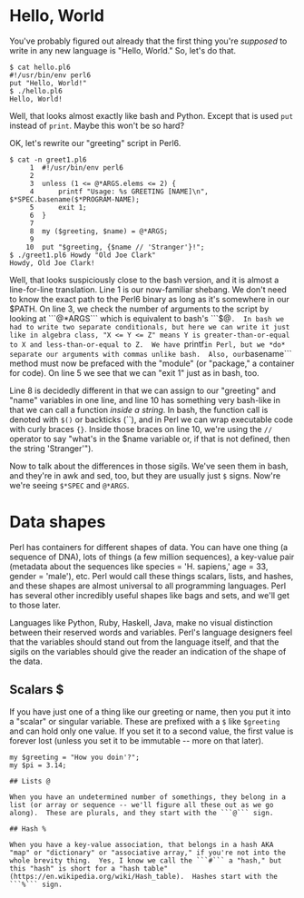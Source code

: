 # Hello, World

You've probably figured out already that the first thing you're *supposed* to write in any new language is "Hello, World."  So, let's do that.

```
$ cat hello.pl6
#!/usr/bin/env perl6
put "Hello, World!"
$ ./hello.pl6
Hello, World!
```

Well, that looks almost exactly like bash and Python.  Except that is used ```put``` instead of ```print```.  Maybe this won't be so hard?  

OK, let's rewrite our "greeting" script in Perl6.  

```
$ cat -n greet1.pl6
     1	#!/usr/bin/env perl6
     2
     3	unless (1 <= @*ARGS.elems <= 2) {
     4	    printf "Usage: %s GREETING [NAME]\n", $*SPEC.basename($*PROGRAM-NAME);
     5	    exit 1;
     6	}
     7
     8	my ($greeting, $name) = @*ARGS;
     9
    10	put "$greeting, {$name // 'Stranger'}!";
$ ./greet1.pl6 Howdy "Old Joe Clark"
Howdy, Old Joe Clark!
```

Well, that looks suspiciously close to the bash version, and it is almost a line-for-line translation.  Line 1 is our now-familiar shebang.  We don't need to know the exact path to the Perl6 binary as long as it's somewhere in our $PATH.  On line 3, we check the number of arguments to the script by looking at ```@*ARGS``` which is equivalent to bash's ```$@```.  In bash we had to write two separate conditionals, but here we can write it just like in algebra class, "X <= Y <= Z" means Y is greater-than-or-equal to X and less-than-or-equal to Z.  We have ```printf``` in Perl, but we *do* separate our arguments with commas unlike bash.  Also, our ```basename``` method must now be prefaced with the "module" (or "package," a container for code).  On line 5 we see that we can "exit 1" just as in bash, too.

Line 8 is decidedly different in that we can assign to our "greeting" and "name" variables in one line, and line 10 has something very bash-like in that we can call a function *inside a string*.  In bash, the function call is denoted with ```$()``` or backticks (\`\`), and in Perl we can wrap executable code with curly braces ```{}```.  Inside those braces on line 10, we're using the ```//``` operator to say "what's in the $name variable or, if that is not defined, then the string 'Stranger'").

Now to talk about the differences in those sigils.  We've seen them in bash, and they're in awk and sed, too, but they are usually just ```$``` signs.  Now're we're seeing ```$*SPEC``` and ```@*ARGS```.  

# Data shapes

Perl has containers for different shapes of data.  You can have one thing (a sequence of DNA), lots of things (a few million sequences), a key-value pair (metadata about the sequences like species = 'H. sapiens,' age = 33, gender = 'male'), etc.  Perl would call these things scalars, lists, and hashes, and these shapes are almost universal to all programming languages.  Perl has several other incredibly useful shapes like bags and sets, and we'll get to those later. 

Languages like Python, Ruby, Haskell, Java, make no visual distinction between their reserved words and variables.  Perl's language designers feel that the variables should stand out from the language itself, and that the sigils on the variables should give the reader an indication of the shape of the data.  

## Scalars $

If you have just one of a thing like our greeting or name, then you put it into a "scalar" or singular variable.  These are prefixed with a ```$``` like ```$greeting``` and can hold only one value.  If you set it to a second value, the first value is forever lost (unless you set it to be immutable -- more on that later).

```
my $greeting = "How you doin'?";
my $pi = 3.14;

## Lists @

When you have an undetermined number of somethings, they belong in a list (or array or sequence -- we'll figure all these out as we go along).  These are plurals, and they start with the ```@``` sign.

## Hash %

When you have a key-value association, that belongs in a hash AKA "map" or "dictionary" or "associative array," if you're not into the whole brevity thing.  Yes, I know we call the ```#``` a "hash," but this "hash" is short for a "hash table" (https://en.wikipedia.org/wiki/Hash_table).  Hashes start with the ```%``` sign.